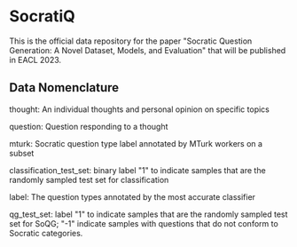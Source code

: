 # SocratiQ
This is the official data repository for the paper "Socratic Question Generation: A Novel Dataset, Models, and Evaluation" that will be published in EACL 2023.

## Data Nomenclature
thought: An individual thoughts and personal opinion on specific topics


question: Question responding to a thought


mturk: Socratic question type label annotated by MTurk workers on a subset


classification_test_set: binary label "1" to indicate samples that are the randomly sampled test set for classification


label: The question types annotated by the most accurate classifier


qg_test_set: label "1" to indicate samples that are the randomly sampled test set for SoQG; "-1" indicate samples with questions that do not conform to Socratic categories.




